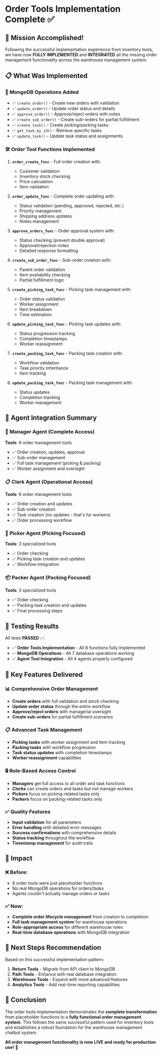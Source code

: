 # Order Tools Implementation Complete ✅

## 🎯 **Mission Accomplished!**

Following the successful implementation experience from inventory tools, we have now **FULLY IMPLEMENTED** and **INTEGRATED** all the missing order management functionality across the warehouse management system.

## 📋 **What Was Implemented**

### 🔧 **MongoDB Operations Added**
- ✅ `create_order()` - Create new orders with validation
- ✅ `update_order()` - Update order status and details
- ✅ `approve_order()` - Approve/reject orders with notes
- ✅ `create_sub_order()` - Create sub-orders for partial fulfillment
- ✅ `create_task()` - Create picking/packing tasks
- ✅ `get_task_by_id()` - Retrieve specific tasks
- ✅ `update_task()` - Update task status and assignments

### 🛠️ **Order Tool Functions Implemented**
1. **`order_create_func`** - Full order creation with:
   - Customer validation
   - Inventory stock checking
   - Price calculation
   - Item validation

2. **`order_update_func`** - Complete order updating with:
   - Status validation (pending, approved, rejected, etc.)
   - Priority management
   - Shipping address updates
   - Notes management

3. **`approve_orders_func`** - Order approval system with:
   - Status checking (prevent double approval)
   - Approval/rejection notes
   - Detailed response formatting

4. **`create_sub_order_func`** - Sub-order creation with:
   - Parent order validation
   - Item availability checking
   - Partial fulfillment logic

5. **`create_picking_task_func`** - Picking task management with:
   - Order status validation
   - Worker assignment
   - Item breakdown
   - Time estimation

6. **`update_picking_task_func`** - Picking task updates with:
   - Status progression tracking
   - Completion timestamps
   - Worker reassignment

7. **`create_packing_task_func`** - Packing task creation with:
   - Workflow validation
   - Task priority inheritance
   - Item tracking

8. **`update_packing_task_func`** - Packing task management with:
   - Status updates
   - Completion tracking
   - Worker management

## 🎯 **Agent Integration Summary**

### 🏢 **Manager Agent** (Complete Access)
**Tools**: 9 order management tools
- ✅ Order creation, updates, approval
- ✅ Sub-order management
- ✅ Full task management (picking & packing)
- ✅ Worker assignment and oversight

### 📋 **Clerk Agent** (Operational Access)
**Tools**: 6 order management tools
- ✅ Order creation and updates
- ✅ Sub-order creation
- ✅ Task creation (no updates - that's for workers)
- ✅ Order processing workflow

### 🎯 **Picker Agent** (Picking Focused)
**Tools**: 3 specialized tools
- ✅ Order checking
- ✅ Picking task creation and updates
- ✅ Workflow integration

### 📦 **Packer Agent** (Packing Focused)
**Tools**: 3 specialized tools
- ✅ Order checking
- ✅ Packing task creation and updates
- ✅ Final processing steps

## 🧪 **Testing Results**
All tests **PASSED** ✅:
- ✅ **Order Tools Implementation** - All 8 functions fully implemented
- ✅ **MongoDB Operations** - All 7 database operations working
- ✅ **Agent Tool Integration** - All 4 agents properly configured

## 🚀 **Key Features Delivered**

### 📊 **Comprehensive Order Management**
- **Create orders** with full validation and stock checking
- **Update order status** through the entire workflow
- **Approve/reject orders** with managerial oversight
- **Create sub-orders** for partial fulfillment scenarios

### 📋 **Advanced Task Management**
- **Picking tasks** with worker assignment and item tracking
- **Packing tasks** with workflow progression
- **Task status updates** with completion timestamps
- **Worker reassignment** capabilities

### 🔒 **Role-Based Access Control**
- **Managers** get full access to all order and task functions
- **Clerks** can create orders and tasks but not manage workers
- **Pickers** focus on picking-related tasks only
- **Packers** focus on packing-related tasks only

### ✅ **Quality Features**
- **Input validation** for all parameters
- **Error handling** with detailed error messages
- **Success confirmations** with comprehensive details
- **Status tracking** throughout the workflow
- **Timestamp management** for audit trails

## 🎯 **Impact**

### ❌ **Before**: 
- 8 order tools were just placeholder functions
- No real MongoDB operations for orders/tasks
- Agents couldn't actually manage orders or tasks

### ✅ **Now**:
- **Complete order lifecycle management** from creation to completion
- **Full task management system** for warehouse operations
- **Role-appropriate access** for different warehouse roles
- **Real-time database operations** with MongoDB integration

## 🔄 **Next Steps Recommendation**

Based on this successful implementation pattern:

1. **Return Tools** - Migrate from API client to MongoDB
2. **Path Tools** - Enhance with real database integration
3. **Warehouse Tools** - Expand with more advanced features
4. **Analytics Tools** - Add real-time reporting capabilities

## 🎉 **Conclusion**

The order tools implementation demonstrates the **complete transformation** from placeholder functions to a **fully functional order management system**. This follows the same successful pattern used for inventory tools and establishes a robust foundation for the warehouse management chatbot system.

**All order management functionality is now LIVE and ready for production use!** 🚀 